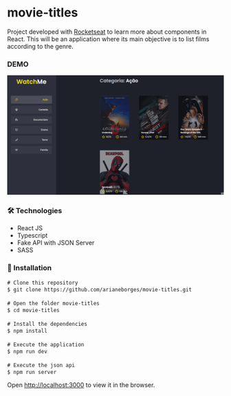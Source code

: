 # movie-titles

Project developed with [Rocketseat](https://www.notion.so/Desafio-02-Componentizando-a-aplica-o-b9f0f025c95b437699d0c3115f55b0f1) to learn more about components in React. 
This will be an application where its main objective is to list films according to the genre.

### DEMO

![Movie titles demo](https://github.com/arianeborges/movie-titles/blob/main/movie-titles.gif)

### 🛠 Technologies

- React JS
- Typescript
- Fake API with JSON Server
- SASS

### 📕 Installation

```
# Clone this repository
$ git clone https://github.com/arianeborges/movie-titles.git

# Open the folder movie-titles
$ cd movie-titles

# Install the dependencies
$ npm install 

# Execute the application
$ npm run dev

# Execute the json api
$ npm run server
```

Open [http://localhost:3000](http://localhost:3000) to view it in the browser.
